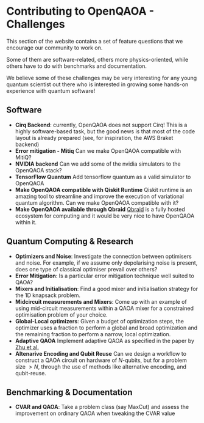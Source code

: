 # Contributing to OpenQAOA - Challenges  
This section of the website contains a set of feature questions that we encourage our community to work on.

Some of them are software-related, others more physics-oriented, while others have to do with benchmarks and documentation.

We believe some of these challenges may be very interesting for any young quantum scientist out there who is interested in growing some hands-on experience with quantum software! 

## Software
 - **Cirq Backend**: currently, OpenQAOA does not support Cirq! This is a highly software-based task, but the good news is that most of the code layout is already prepared (see, for inspiration, the AWS Braket backend)
 - **Error mitigation - Mitiq** Can we make OpenQAOA compatible with MitiQ?
 - **NVIDIA backend** Can we add some of the nvidia simulators to the OpenQAOA stack?
 - **TensorFlow Quantum** Add tensorflow quantum as a valid simulator to OpenQAOA
 - **Make OpenQAOA compatible with Qiskit Runtime** Qiskit runtime is an amazing tool to streamline and improve the execution of variational quantum algorithm. Can we make OpenQAOA compatible with it?
 - **Make OpenQAOA available through Qbraid** [Qbraid](https://qbraid.com/) is a fully hosted ecosystem for computing and it would be very nice to have OpenQAOA within it.
 

## Quantum Computing & Research
 - **Optimizers and Noise**: Investigate the connection between optimisers and noise. For example, if we assume only depolarising noise is present, does one type of classical optimiser prevail over others?
 - **Error Mitigation**: Is a particular error mitigation technique well suited to QAOA? 
 - **Mixers and Initialisation**: Find a good mixer and initialisation strategy for the 1D knapsack problem.
 - **Midcircuit measurements and Mixers**: Come up with an example of using mid-circuit measurements within a QAOA mixer for a constrained optimisation problem of your choice.
 - **Global-Local optimizers**: Given a budget of optimization steps, the optimizer uses a fraction to perform a global and broad optimization and the remaining fraction to perform a narrow, local optimization.
 - **Adaptive QAOA** Implement adaptive QAOA as specified in the paper by [Zhu et al.](https://journals.aps.org/prresearch/abstract/10.1103/PhysRevResearch.4.033029)
 - **Altenarive Encoding and Qubit Reuse** Can we design a workflow to construct a QAOA circuit on hardware of $N$-qubits, but for a problem size $>N$, through the use of methods like alternative encoding, and qubit-reuse.

## Benchmarking & Documentation
 - **CVAR and QAOA**: Take a problem class (say MaxCut) and assess the improvement on ordinary QAOA when tweaking the CVAR value


